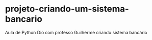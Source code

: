 # projeto-criando-um-sistema-bancario
Aula de Python Dio com professo Guilherme criando sistema bancário
